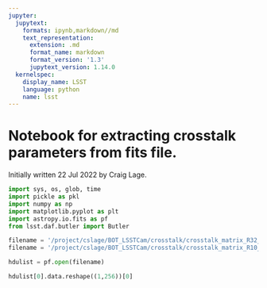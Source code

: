 ```yaml
---
jupyter:
  jupytext:
    formats: ipynb,markdown//md
    text_representation:
      extension: .md
      format_name: markdown
      format_version: '1.3'
      jupytext_version: 1.14.0
  kernelspec:
    display_name: LSST
    language: python
    name: lsst
---
```


# Notebook for extracting crosstalk parameters from fits file.

Initially written 22 Jul 2022 by Craig Lage.

```python
import sys, os, glob, time
import pickle as pkl
import numpy as np
import matplotlib.pyplot as plt
import astropy.io.fits as pf
from lsst.daf.butler import Butler
```

```python
filename = '/project/cslage/BOT_LSSTCam/crosstalk/crosstalk_matrix_R32_S11_run13186.fits'
filename = '/project/cslage/BOT_LSSTCam/crosstalk/crosstalk_matrix_R10_S12_13175.fits'
```

```python
hdulist = pf.open(filename)
```

```python
hdulist[0].data.reshape((1,256))[0]
```

```python

```
